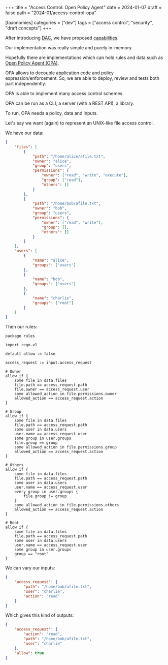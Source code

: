 +++
title = "Access Control: Open Policy Agent"
date = 2024-01-07
draft = false
path = "2024-01/access-control-opa"

[taxonomies]
categories = ["dev"]
tags = ["access control", "security", "draft concepts"]
+++

After introducing [DAC](@/2023-12-31_access-control-dac-mac.md), we have proposed
[capabilities](2024-01-03_access-control-capabilities.md).

Our implementation was really simple and purely in-memory.

Hopefully there are implementations which can hold rules and data such as
[Open Policy Agent (OPA)](https://www.openpolicyagent.org/).

OPA allows to decouple application code and policy expression/enforcement.
So, we are able to deploy, review and tests both part independently.

OPA is able to implement many access control schemes.

OPA can be run as a CLI, a server (with a REST API), a library.

To run, OPA needs a policy, data and inputs.

Let's say we want (again) to represent an UNIX-like file access control.

We have our data:

```json
{
    "files": [
        {
            "path": "/home/alice/afile.txt",
            "owner": "alice",
            "group": "users",
            "permissions": {
                "owner": ["read", "write", "execute"],
                "group": ["read"],
                "others": []
            }
        },
        {
            "path": "/home/bob/afile.txt",
            "owner": "bob",
            "group": "users",
            "permissions": {
                "owner": ["read", "write"],
                "group": [],
                "others": []
            }
        }
    ],
    "users": [
        {
            "name": "alice",
            "groups": ["users"]
        },
        {
            "name": "bob",
            "groups": ["users"]
        },
        {
            "name": "charlie",
            "groups": ["root"]
        }
    ]
}
```

Then our rules:

```rego
package rules

import rego.v1

default allow := false

access_request := input.access_request

# Owner
allow if {
	some file in data.files
	file.path == access_request.path
	file.owner == access_request.user
	some allowed_action in file.permissions.owner
	allowed_action == access_request.action
}

# Group
allow if {
	some file in data.files
	file.path == access_request.path
	some user in data.users
	user.name == access_request.user
	some group in user.groups
	file.group == group
	some allowed_action in file.permissions.group
	allowed_action == access_request.action
}

# Others
allow if {
	some file in data.files
	file.path == access_request.path
	some user in data.users
	user.name == access_request.user
	every group in user.groups {
		file.group != group
	}
	some allowed_action in file.permissions.others
	allowed_action == access_request.action
}

# Root
allow if {
	some file in data.files
	file.path == access_request.path
	some user in data.users
	user.name == access_request.user
	some group in user.groups
	group == "root"
}
```

We can vary our inputs:

```json
{
    "access_request": {
        "path": "/home/bob/afile.txt",
        "user": "charlie",
        "action": "read"
    }
}
```

Which gives this kind of outputs:

```json
{
    "access_request": {
        "action": "read",
        "path": "/home/bob/afile.txt",
        "user": "charlie"
    },
    "allow": true
}
```
